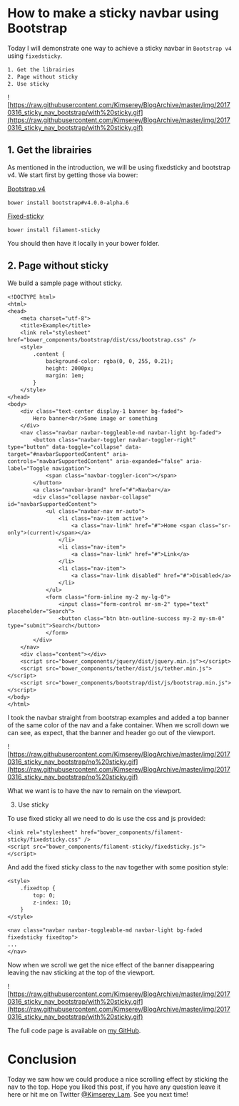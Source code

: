 # How to make a sticky navbar using Bootstrap

Today I will demonstrate one way to achieve a sticky navbar in `Bootstrap v4` using `fixedsticky`.

```
1. Get the librairies
2. Page without sticky
2. Use sticky
```

![https://raw.githubusercontent.com/Kimserey/BlogArchive/master/img/20170316_sticky_nav_bootstrap/with%20sticky.gif](https://raw.githubusercontent.com/Kimserey/BlogArchive/master/img/20170316_sticky_nav_bootstrap/with%20sticky.gif)

## 1. Get the librairies

As mentioned in the introduction, we will be using fixedsticky and bootstrap v4.
We start first by getting those via bower:

[Bootstrap v4](v4-alpha.getbootstrap.com/components/card/)
```
bower install bootstrap#v4.0.0-alpha.6
```

[Fixed-sticky](https://github.com/filamentgroup/fixed-sticky)
```
bower install filament-sticky
```

You should then have it locally in your bower folder.

## 2. Page without sticky

We build a sample page without sticky.

```
<!DOCTYPE html>
<html>
<head>
    <meta charset="utf-8">
    <title>Example</title>
    <link rel="stylesheet" href="bower_components/bootstrap/dist/css/bootstrap.css" />
    <style>
        .content {
            background-color: rgba(0, 0, 255, 0.21);
            height: 2000px;
            margin: 1em;
        }
    </style>
</head>
<body>
    <div class="text-center display-1 banner bg-faded">
        Hero banner<br/>Some image or something
    </div>
    <nav class="navbar navbar-toggleable-md navbar-light bg-faded">
        <button class="navbar-toggler navbar-toggler-right" type="button" data-toggle="collapse" data-target="#navbarSupportedContent" aria-controls="navbarSupportedContent" aria-expanded="false" aria-label="Toggle navigation">
            <span class="navbar-toggler-icon"></span>
        </button>
        <a class="navbar-brand" href="#">Navbar</a>
        <div class="collapse navbar-collapse" id="navbarSupportedContent">
            <ul class="navbar-nav mr-auto">
                <li class="nav-item active">
                    <a class="nav-link" href="#">Home <span class="sr-only">(current)</span></a>
                </li>
                <li class="nav-item">
                    <a class="nav-link" href="#">Link</a>
                </li>
                <li class="nav-item">
                    <a class="nav-link disabled" href="#">Disabled</a>
                </li>
            </ul>
            <form class="form-inline my-2 my-lg-0">
                <input class="form-control mr-sm-2" type="text" placeholder="Search">
                <button class="btn btn-outline-success my-2 my-sm-0" type="submit">Search</button>
            </form>
        </div>
    </nav>
    <div class="content"></div>
    <script src="bower_components/jquery/dist/jquery.min.js"></script>
    <script src="bower_components/tether/dist/js/tether.min.js"></script>
    <script src="bower_components/bootstrap/dist/js/bootstrap.min.js"></script>
</body>
</html>
```

I took the navbar straight from bootstrap examples and added a top banner of the same color of the nav and a fake container.
When we scroll down we can see, as expect, that the banner and header go out of the viewport.

![https://raw.githubusercontent.com/Kimserey/BlogArchive/master/img/20170316_sticky_nav_bootstrap/no%20sticky.gif](https://raw.githubusercontent.com/Kimserey/BlogArchive/master/img/20170316_sticky_nav_bootstrap/no%20sticky.gif)

What we want is to have the nav to remain on the viewport. 

3. Use sticky

To use fixed sticky all we need to do is use the css and js provided:

```
<link rel="stylesheet" href="bower_components/filament-sticky/fixedsticky.css" />
<script src="bower_components/filament-sticky/fixedsticky.js"></script>
```

And add the fixed sticky class to the nav together with some position style:

```
<style>
    .fixedtop {
        top: 0;
        z-index: 10;
    }
</style>
```

```
<nav class="navbar navbar-toggleable-md navbar-light bg-faded fixedsticky fixedtop">
...
</nav>
```

Now when we scroll we get the nice effect of the banner disappearing leaving the nav sticking at the top of the viewport.

![https://raw.githubusercontent.com/Kimserey/BlogArchive/master/img/20170316_sticky_nav_bootstrap/with%20sticky.gif](https://raw.githubusercontent.com/Kimserey/BlogArchive/master/img/20170316_sticky_nav_bootstrap/with%20sticky.gif)

The full code page is available on [my GitHub](https://gist.github.com/Kimserey/844f7634fc0f36b5e464c4d3321a4c87).

# Conclusion

Today we saw how we could produce a nice scrolling effect by sticking the nav to the top.
Hope you liked this post, if you have any question leave it here or hit me on Twitter [@Kimserey_Lam](https://twitter.com/Kimserey_Lam). See you next time!
